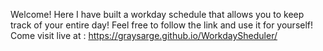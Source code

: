 Welcome! Here I have built a workday schedule that allows you to keep track of your entire day! Feel free to follow the link and use it for yourself!
Come visit live at : https://graysarge.github.io/WorkdaySheduler/